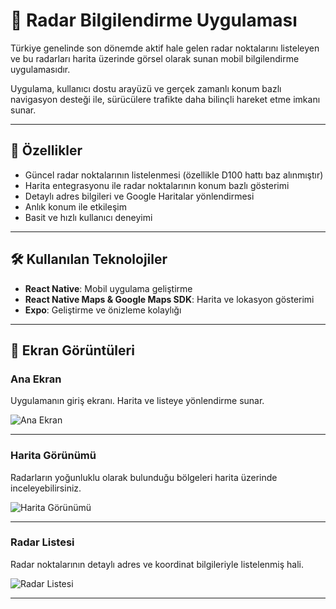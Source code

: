 # 📡 Radar Bilgilendirme Uygulaması

Türkiye genelinde son dönemde aktif hale gelen radar noktalarını listeleyen ve bu radarları harita üzerinde görsel olarak sunan mobil bilgilendirme uygulamasıdır.

Uygulama, kullanıcı dostu arayüzü ve gerçek zamanlı konum bazlı navigasyon desteği ile, sürücülere trafikte daha bilinçli hareket etme imkanı sunar.

---

## 🚀 Özellikler

- Güncel radar noktalarının listelenmesi (özellikle D100 hattı baz alınmıştır)
- Harita entegrasyonu ile radar noktalarının konum bazlı gösterimi
- Detaylı adres bilgileri ve Google Haritalar yönlendirmesi
- Anlık konum ile etkileşim
- Basit ve hızlı kullanıcı deneyimi

---

## 🛠️ Kullanılan Teknolojiler

- **React Native**: Mobil uygulama geliştirme
- **React Native Maps & Google Maps SDK**: Harita ve lokasyon gösterimi
- **Expo**: Geliştirme ve önizleme kolaylığı

---

## 📸 Ekran Görüntüleri

### Ana Ekran

Uygulamanın giriş ekranı. Harita ve listeye yönlendirme sunar.

![Ana Ekran](./Resimler/1.png)

---

### Harita Görünümü

Radarların yoğunluklu olarak bulunduğu bölgeleri harita üzerinde inceleyebilirsiniz.

![Harita Görünümü](./Resimler/2.png)

---

### Radar Listesi

Radar noktalarının detaylı adres ve koordinat bilgileriyle listelenmiş hali.

![Radar Listesi](./Resimler/3.png)

---
